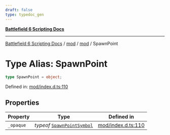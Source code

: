 ```yaml
---
draft: false
type: typedoc_gen
---
```


[**Battlefield 6 Scripting Docs**](../../../_index.md)

***

[Battlefield 6 Scripting Docs](../../../_index.md) / [mod](../../_index.md) / [mod](../_index.md) / SpawnPoint

# Type Alias: SpawnPoint

```ts
type SpawnPoint = object;
```

Defined in: [mod/index.d.ts:110](https://github.com/battlefield-portal-community/portal-docs/blob/ff09b2690670f74de7e97198022e5a97ff1161ff/generators/santiago/mod/index.d.ts#L110)

## Properties

| Property | Type | Defined in |
| ------ | ------ | ------ |
| <a id="_opaque"></a> `_opaque` | *typeof* [`SpawnPointSymbol`](../SpawnPointSymbol/_index.md) | [mod/index.d.ts:110](https://github.com/battlefield-portal-community/portal-docs/blob/ff09b2690670f74de7e97198022e5a97ff1161ff/generators/santiago/mod/index.d.ts#L110) |
